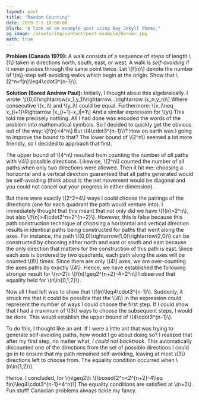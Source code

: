```yaml
---
layout: post
title: "Random Counting"
date: 2019-1-3 10:00:00
blurb: "A look at an example post using Bay Jekyll theme."
og_image: /assets/img/content/post-example/Banner.jpg
math: true
---
```


**Problem (Canada 1979):** A walk consists of a sequence of steps of length \\(1\\) taken in directions north, south, east, or west. A walk is *self-avoiding* if it never passes through the same point twice. Let \\(f(n)\\) denote the number of \\(n\\)-step self-avoiding walks which begin at the origin. Show that \\(2^n<f(n)\leq4\cdot3^{n-1}\\).

**Solution (Bored Andrew Paul):** Initially, I thought about this algebraically. I wrote:
\\[(0,0)\rightarrow(x_1,y_1)\rightarrow...\rightarrow (x_n,y_n)\\]
Where consecutive \\(x_i\\) and \\(y_i\\) could be equal. Furthermore:
\\[x_i\neq x_{i+1}\Rightarrow |x_{i+1}-x_i|=1\\]
And a similar expression for \\(y\\).
​
This told me precisely nothing. All I had done was encoded the words of the problem into mathematical symbols. So I decided to quickly get the obvious out of the way:
\\[f(n)<4^n\\]
But \\(4\cdot3^{n-1}\\)? How on earth was I going to improve the bound to that? The lower bound of \\(2^n\\) seemed a lot more friendly, so I decided to approach that first.

The upper bound of \\(4^n\\) resulted from counting the number of *all* paths with \\(4\\) possible directions. Likewise, \\(2^n\\) counted the number of all paths when only two directions were allowed. Then it hit me: choosing a horizontal and a vertical direction guaranteed that all paths generated would be self-avoiding (think about it: the net movement would be diagonal and you could not cancel out your progress in either dimension).

But there were exactly \\(2^2=4\\) ways I could choose the pairings of the directions (one for each quadrant the path would venture into). I immediately thought that this meant that not only did we have \\(f(n)>2^n\\), but also \\(f(n)>4\cdot2^n=2^{n+2}\\). However, this is false because this path construction technique of choosing a horizontal and vertical direction results in identical paths being constructed for paths that went along the axes. For instance, the path \\((0,0)\rightarrow(1,0)\rightarrow(2,0)\\) can be constructed by choosing either north and east or south and east because the only direction that matters for the construction of this path is east. Since each axis is bordered by two quadrants, each path along the axes will be counted \\(8\\) times. Since there are only \\(4\\) axes, we are over-counting the axes paths by exactly \\(4\\). Hence, we have established the following stronger result for \\(n>2\\):
\\[f(n)\geq2^{n+2}-4>2^n\\]
I observed that equality held for \\(n\in\{0,1,2\}\\).

Now all I had left was to show that \\(f(n)\leq4\cdot3^{n-1}\\). Suddenly, it struck me that it could be possible that the \\(4\\) in the expression could represent the number of ways I could choose the first step. If I could show that I had a maximum of \\(3\\) ways to choose the subsequent steps, I would be done. This would establish the upper bound of \\(4\cdot3^{n-1}\\). 

To do this, I thought like an ant. If I were a little ant that was trying to generate self-avoiding paths, how would I go about doing so? I realized that after my first step, no matter what, *I could not backtrack*. This automatically discounted one of the directions from the set of possible directions I could go in to ensure that my path remained self-avoiding, leaving at most \\(3\\) directions left to choose from. The equality condition occurred when \\(n\in\{1,2\}\\).

Hence, I concluded, for \\(n\geq2\\):
\\[\boxed{2^n<2^{n+2}-4\leq f(n)\leq4\cdot3^{n-1}<4^n}\\]
The equality conditions are satisfied at \\(n=2\\). Fun stuff! Canadian problems always tickle my fancy.
